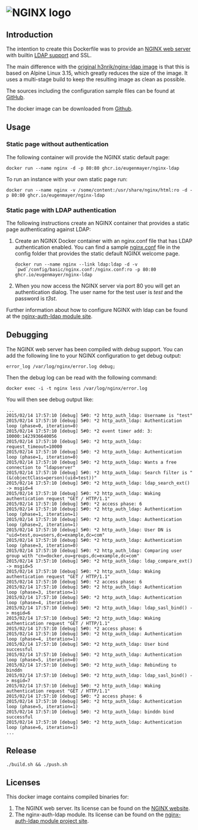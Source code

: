 # ![NGINX logo](https://raw.github.com/eugenmayer/nginx-ldap/master/images/NginxLogo.gif)

## Introduction

The intention to create this Dockerfile was to provide an [NGINX web server](https://github.com/nginx/nginx) with builtin [LDAP support](https://github.com/eugenmayer/nginx-auth-ldap) and SSL.

The main difference with the [original h3nrik/nginx-ldap image](https://registry.hub.docker.com/u/h3nrik/nginx-ldap/) is that this is based on Alpine Linux 3.15, which greatly reduces the size of the image. It uses a multi-stage build to keep the resulting image as clean as possible.

The sources including the configuration sample files can be found at [GitHub](https://github.com/eugenmayer/nginx-ldap).

The docker image can be downloaded from [Github](https://github.com/EugenMayer/docker-image-nginx-ldap/pkgs/container/nginx-ldap).

## Usage

### Static page without authentication

The following container will provide the NGINX static default page:

    docker run --name nginx -d -p 80:80 ghcr.io/eugenmayer/nginx-ldap

To run an instance with your own static page run:

    docker run --name nginx -v /some/content:/usr/share/nginx/html:ro -d -p 80:80 ghcr.io/eugenmayer/nginx-ldap

### Static page with LDAP authentication

The following instructions create an NGINX container that provides a static page authenticating against LDAP:

1.  Create an NGINX Docker container with an nginx.conf file that has LDAP authentication enabled. You can find a sample [nginx.conf](https://github.com/g17/nginx-ldap/blob/master/config/basic/nginx.conf) file in the config folder that provides the static default NGINX welcome page.

        docker run --name nginx --link ldap:ldap -d -v `pwd`/config/basic/nginx.conf:/nginx.conf:ro -p 80:80 ghcr.io/eugenmayer/nginx-ldap

2.  When you now access the NGINX server via port 80 you will get an authentication dialog. The user name for the test user is _test_ and the password is _t3st_.

Further information about how to configure NGINX with ldap can be found at the [nginx-auth-ldap module site](https://github.com/kvspb/nginx-auth-ldap).

## Debugging

The NGINX web server has been compiled with _debug_ support. You can add the following line to your NGINX configuration to get debug output:

    error_log /var/log/nginx/error.log debug;

Then the debug log can be read with the following command:

    docker exec -i -t nginx less /var/log/nginx/error.log

You will then see debug output like:

    ...
    2015/02/14 17:57:10 [debug] 5#0: *2 http_auth_ldap: Username is "test"
    2015/02/14 17:57:10 [debug] 5#0: *2 http_auth_ldap: Authentication loop (phase=0, iteration=0)
    2015/02/14 17:57:10 [debug] 5#0: *2 event timer add: 3: 10000:1423936640056
    2015/02/14 17:57:10 [debug] 5#0: *2 http_auth_ldap: request_timeout=10000
    2015/02/14 17:57:10 [debug] 5#0: *2 http_auth_ldap: Authentication loop (phase=1, iteration=0)
    2015/02/14 17:57:10 [debug] 5#0: *2 http_auth_ldap: Wants a free connection to "ldapserver"
    2015/02/14 17:57:10 [debug] 5#0: *2 http_auth_ldap: Search filter is "(&(objectClass=person)(uid=test))"
    2015/02/14 17:57:10 [debug] 5#0: *2 http_auth_ldap: ldap_search_ext() -> msgid=4
    2015/02/14 17:57:10 [debug] 5#0: *2 http_auth_ldap: Waking authentication request "GET / HTTP/1.1"
    2015/02/14 17:57:10 [debug] 5#0: *2 access phase: 6
    2015/02/14 17:57:10 [debug] 5#0: *2 http_auth_ldap: Authentication loop (phase=1, iteration=1)
    2015/02/14 17:57:10 [debug] 5#0: *2 http_auth_ldap: Authentication loop (phase=2, iteration=1)
    2015/02/14 17:57:10 [debug] 5#0: *2 http_auth_ldap: User DN is "uid=test,ou=users,dc=example,dc=com"
    2015/02/14 17:57:10 [debug] 5#0: *2 http_auth_ldap: Authentication loop (phase=3, iteration=0)
    2015/02/14 17:57:10 [debug] 5#0: *2 http_auth_ldap: Comparing user group with "cn=docker,ou=groups,dc=example,dc=com"
    2015/02/14 17:57:10 [debug] 5#0: *2 http_auth_ldap: ldap_compare_ext() -> msgid=5
    2015/02/14 17:57:10 [debug] 5#0: *2 http_auth_ldap: Waking authentication request "GET / HTTP/1.1"
    2015/02/14 17:57:10 [debug] 5#0: *2 access phase: 6
    2015/02/14 17:57:10 [debug] 5#0: *2 http_auth_ldap: Authentication loop (phase=3, iteration=1)
    2015/02/14 17:57:10 [debug] 5#0: *2 http_auth_ldap: Authentication loop (phase=4, iteration=0)
    2015/02/14 17:57:10 [debug] 5#0: *2 http_auth_ldap: ldap_sasl_bind() -> msgid=6
    2015/02/14 17:57:10 [debug] 5#0: *2 http_auth_ldap: Waking authentication request "GET / HTTP/1.1"
    2015/02/14 17:57:10 [debug] 5#0: *2 access phase: 6
    2015/02/14 17:57:10 [debug] 5#0: *2 http_auth_ldap: Authentication loop (phase=4, iteration=1)
    2015/02/14 17:57:10 [debug] 5#0: *2 http_auth_ldap: User bind successful
    2015/02/14 17:57:10 [debug] 5#0: *2 http_auth_ldap: Authentication loop (phase=5, iteration=0)
    2015/02/14 17:57:10 [debug] 5#0: *2 http_auth_ldap: Rebinding to binddn
    2015/02/14 17:57:10 [debug] 5#0: *2 http_auth_ldap: ldap_sasl_bind() -> msgid=7
    2015/02/14 17:57:10 [debug] 5#0: *2 http_auth_ldap: Waking authentication request "GET / HTTP/1.1"
    2015/02/14 17:57:10 [debug] 5#0: *2 access phase: 6
    2015/02/14 17:57:10 [debug] 5#0: *2 http_auth_ldap: Authentication loop (phase=5, iteration=1)
    2015/02/14 17:57:10 [debug] 5#0: *2 http_auth_ldap: binddn bind successful
    2015/02/14 17:57:10 [debug] 5#0: *2 http_auth_ldap: Authentication loop (phase=6, iteration=1)
    ...

## Release

```
./build.sh && ./push.sh
```

## Licenses

This docker image contains compiled binaries for:

1. The NGINX web server. Its license can be found on the [NGINX website](http://nginx.org/LICENSE).
2. The nginx-auth-ldap module. Its license can be found on the [nginx-auth-ldap module project site](https://github.com/eugenmayer/nginx-auth-ldap/blob/master/LICENSE).
